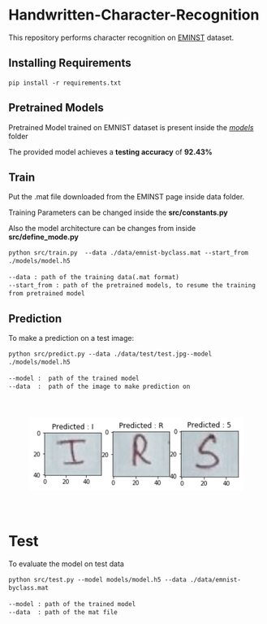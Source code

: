 # Handwritten-Character-Recognition
This repository performs character recognition on  [EMINST](https://www.nist.gov/node/1298471/emnist-dataset) dataset.

## Installing Requirements
    pip install -r requirements.txt

## Pretrained Models

Pretrained Model trained on EMNIST dataset is present inside the *[models](https://github.com/srijan14/handwritten-character-recognition/tree/master/models)* folder

The provided model achieves a **testing accuracy** of **92.43%**

## Train

   Put the .mat file downloaded from the EMINST page inside data folder.
   
   Training Parameters can be changed inside the **src/constants.py**
   
   Also the model architecture can be changes from inside **src/define_mode.py**
   
    python src/train.py  --data ./data/emnist-byclass.mat --start_from ./models/model.h5 
    
    --data : path of the training data(.mat format)
    --start_from : path of the pretrained models, to resume the training from pretrained model 
    
## Prediction

To make a prediction on a test image:

    python src/predict.py --data ./data/test/test.jpg--model ./models/model.h5
    
    --model :  path of the trained model
    --data  :  path of the image to make prediction on

   
<center style="padding: 40px"><img width="100%" height="50%" src="./images/demo.png" /></center>


# Test

To evaluate the model on test data

    python src/test.py --model models/model.h5 --data ./data/emnist-byclass.mat
    
    --model : path of the trained model
    --data  : path of the mat file